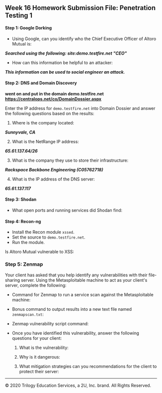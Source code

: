 ## Week 16 Homework Submission File: Penetration Testing 1

#### Step 1: Google Dorking


- Using Google, can you identify who the Chief Executive Officer of Altoro Mutual is:

**_Searched using the following: site:demo.testfire.net "CEO"_**

- How can this information be helpful to an attacker:

**_This information can be used to social engineer an attack._**


#### Step 2: DNS and Domain Discovery

**went on and put in the domain demo.testfire.net https://centralops.net/co/DomainDossier.aspx**

Enter the IP address for `demo.testfire.net` into Domain Dossier and answer the following questions based on the results:

  1. Where is the company located: 

  **_Sunnyvale, CA_**

  2. What is the NetRange IP address:

  **_65.61.137.64/26_**

  3. What is the company they use to store their infrastructure:

  **_Rackspace Backbone Engineering (C05762718)_**

  4. What is the IP address of the DNS server:

  **_65.61.137.117_**
  
#### Step 3: Shodan

- What open ports and running services did Shodan find:

#### Step 4: Recon-ng

- Install the Recon module `xssed`. 
- Set the source to `demo.testfire.net`. 
- Run the module. 

Is Altoro Mutual vulnerable to XSS: 

### Step 5: Zenmap

Your client has asked that you help identify any vulnerabilities with their file-sharing server. Using the Metasploitable machine to act as your client's server, complete the following:

- Command for Zenmap to run a service scan against the Metasploitable machine: 
 
- Bonus command to output results into a new text file named `zenmapscan.txt`:

- Zenmap vulnerability script command: 

- Once you have identified this vulnerability, answer the following questions for your client:
  1. What is the vulnerability:

  2. Why is it dangerous:

  3. What mitigation strategies can you recommendations for the client to protect their server:

---
© 2020 Trilogy Education Services, a 2U, Inc. brand. All Rights Reserved.  

